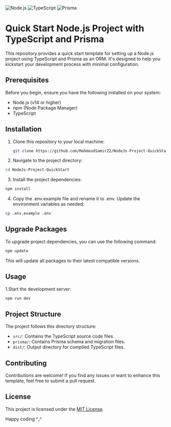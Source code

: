 ![Node.js](https://img.shields.io/badge/Node.js-18.12.1-green?logo=node.js)
![TypeScript](https://img.shields.io/badge/TypeScript-5.0.4-blue?logo=typescript)
![Prisma](https://img.shields.io/badge/Prisma-5.1.1-3b1f6d?logo=prisma&logoColor=white)

# Quick Start Node.js Project with TypeScript and Prisma

This repository provides a quick start template for setting up a Node.js project using TypeScript and Prisma as an ORM. It's designed to help you kickstart your development process with minimal configuration.

## Prerequisites

Before you begin, ensure you have the following installed on your system:

- Node.js (v14 or higher)
- npm (Node Package Manager)
- TypeScript

## Installation

1. Clone this repository to your local machine:

   ```bash
   git clone https://github.com/MahmoudSamir22/NodeJs-Project-QuickStart.git

   ```

2. Navigate to the project directory:

```bash
cd NodeJs-Project-QuickStart
```

3. Install the project dependencies:

```bash
npm install
```

4. Copy the .env.example file and rename it to .env. Update the environment variables as needed:

```bash
cp .env.example .env
```
## Upgrade Packages

To upgrade project dependencies, you can use the following command:

```bash
npm update
```

This will update all packages to their latest compatible versions.

## Usage

1.Start the development server:

```bash
npm run dev
```

## Project Structure

The project follows this directory structure:

- `src/`: Contains the TypeScript source code files.
- `prisma/`: Contains Prisma schema and migration files.
- `dist/`: Output directory for compiled TypeScript files.


## Contributing

Contributions are welcome! If you find any issues or want to enhance this template, feel free to submit a pull request.

## License

This project is licensed under the [MIT License](LICENSE).

Happy coding ^\_^

